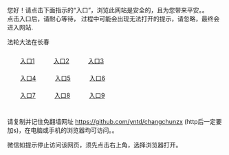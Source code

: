 您好！请点击下面指示的“入口”，浏览此网站是安全的，且为您带来平安。。 <br/>
点击入口后，请耐心等待， 过程中可能会出现无法打开的提示，请忽略，最终会进入网站. </br>

法轮大法在长春<br/>
<div style="padding:10px"><a style="margin:20px" target="_blank" href="https://d6ockmzk9t8i0.cloudfront.net/2Qpsp?edrkxeal" id="ccLink1" rel="nofollow">入口1</a> <a target="_blank" style="margin:20px" href="https://d3rfdnkj8tc9tj.cloudfront.net/2Qpsp?gqtfkzp" id="ccLink2" rel="nofollow">入口2</a> <a style="margin:20px" target="_blank" href="https://d2yn5iybyrmbmz.cloudfront.net/2Qpsp?nifxqaxg" id="ccLink3" rel="nofollow">入口3</a></div>

<div style="padding:10px" ><a style="margin:20px" target="_blank" href="https://d6ockmzk9t8i0.cloudfront.net/2Qpsp?edrkxeal" id="ccLink4" rel="nofollow">入口4</a> <a style="margin:20px" href="https://d3rfdnkj8tc9tj.cloudfront.net/2Qpsp?gqtfkzp" target="_blank" id="ccLink5" rel="nofollow">入口5</a> <a style="margin:20px" href="https://d2yn5iybyrmbmz.cloudfront.net/2Qpsp?nifxqaxg" target="_blank" id="ccLink6" rel="nofollow">入口6</a></div>

<div style="padding:10px"><a style="margin:20px" target="_blank" href="https://d6ockmzk9t8i0.cloudfront.net/2Qpsp?edrkxeal" id="ccLink7" rel="nofollow">入口7</a> <a style="margin:20px" href="https://d3rfdnkj8tc9tj.cloudfront.net/2Qpsp?gqtfkzp" target="_blank" id="ccLink8" rel="nofollow">入口8</a> <a style="margin:20px" target="_blank" href="https://d2yn5iybyrmbmz.cloudfront.net/2Qpsp?nifxqaxg" id="ccLink9" rel="nofollow">入口9</a></div>

<br/>



请复制并记住免翻墙网址 https://github.com/yntd/changchunzx (http后一定要加s)，在电脑或手机的浏览器均可访问。。<br/>

微信如提示停止访问该网页，须先点击右上角，选择浏览器打开。
